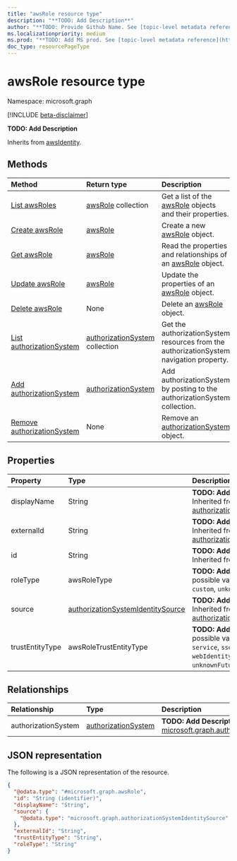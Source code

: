 ```yaml
---
title: "awsRole resource type"
description: "**TODO: Add Description**"
author: "**TODO: Provide Github Name. See [topic-level metadata reference](https://aka.ms/msgo?pagePath=Document-APIs/Guidelines/Metadata)**"
ms.localizationpriority: medium
ms.prod: "**TODO: Add MS prod. See [topic-level metadata reference](https://aka.ms/msgo?pagePath=Document-APIs/Guidelines/Metadata)**"
doc_type: resourcePageType
---
```


# awsRole resource type

Namespace: microsoft.graph

[!INCLUDE [beta-disclaimer](../../includes/beta-disclaimer.md)]

**TODO: Add Description**


Inherits from [awsIdentity](../resources/awsidentity.md).

## Methods
|Method|Return type|Description|
|:---|:---|:---|
|[List awsRoles](../api/awsuser-list-assumableroles.md)|[awsRole](../resources/awsrole.md) collection|Get a list of the [awsRole](../resources/awsrole.md) objects and their properties.|
|[Create awsRole](../api/awsuser-post-assumableroles.md)|[awsRole](../resources/awsrole.md)|Create a new [awsRole](../resources/awsrole.md) object.|
|[Get awsRole](../api/awsrole-get.md)|[awsRole](../resources/awsrole.md)|Read the properties and relationships of an [awsRole](../resources/awsrole.md) object.|
|[Update awsRole](../api/awsrole-update.md)|[awsRole](../resources/awsrole.md)|Update the properties of an [awsRole](../resources/awsrole.md) object.|
|[Delete awsRole](../api/awsuser-delete-assumableroles.md)|None|Delete an [awsRole](../resources/awsrole.md) object.|
|[List authorizationSystem](../api/awsrole-list-authorizationsystem.md)|[authorizationSystem](../resources/authorizationsystem.md) collection|Get the authorizationSystem resources from the authorizationSystem navigation property.|
|[Add authorizationSystem](../api/awsrole-post-authorizationsystem.md)|[authorizationSystem](../resources/authorizationsystem.md)|Add authorizationSystem by posting to the authorizationSystem collection.|
|[Remove authorizationSystem](../api/awsrole-delete-authorizationsystem.md)|None|Remove an [authorizationSystem](../resources/authorizationsystem.md) object.|

## Properties
|Property|Type|Description|
|:---|:---|:---|
|displayName|String|**TODO: Add Description** Inherited from [authorizationSystemIdentity](../resources/authorizationsystemidentity.md).|
|externalId|String|**TODO: Add Description** Inherited from [authorizationSystemIdentity](../resources/authorizationsystemidentity.md).|
|id|String|**TODO: Add Description** Inherited from [entity](../resources/entity.md).|
|roleType|awsRoleType|**TODO: Add Description**.The possible values are: `system`, `custom`, `unknownFutureValue`.|
|source|[authorizationSystemIdentitySource](../resources/authorizationsystemidentitysource.md)|**TODO: Add Description** Inherited from [authorizationSystemIdentity](../resources/authorizationsystemidentity.md).|
|trustEntityType|awsRoleTrustEntityType|**TODO: Add Description**.The possible values are: `none`, `service`, `sso`, `crossAccount`, `webIdentity`, `unknownFutureValue`.|

## Relationships
|Relationship|Type|Description|
|:---|:---|:---|
|authorizationSystem|[authorizationSystem](../resources/authorizationsystem.md)|**TODO: Add Description** Inherited from [microsoft.graph.authorizationSystemIdentity](../resources/authorizationsystemidentity.md)|

## JSON representation
The following is a JSON representation of the resource.
<!-- {
  "blockType": "resource",
  "keyProperty": "id",
  "@odata.type": "microsoft.graph.awsRole",
  "baseType": "microsoft.graph.awsIdentity",
  "openType": false
}
-->
``` json
{
  "@odata.type": "#microsoft.graph.awsRole",
  "id": "String (identifier)",
  "displayName": "String",
  "source": {
    "@odata.type": "microsoft.graph.authorizationSystemIdentitySource"
  },
  "externalId": "String",
  "trustEntityType": "String",
  "roleType": "String"
}
```

